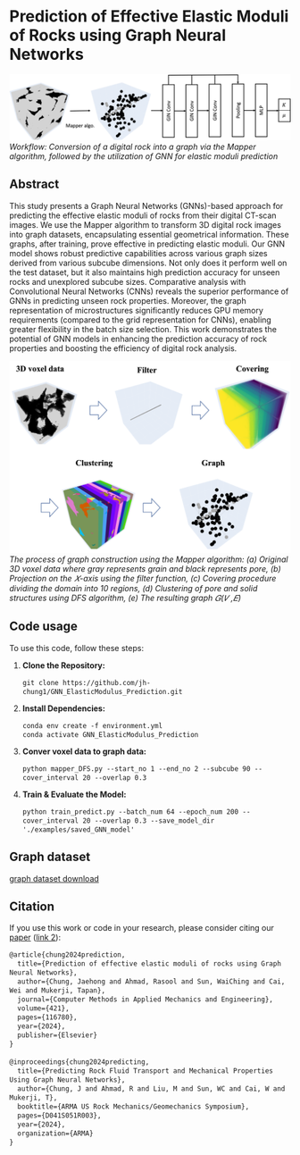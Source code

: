 # Prediction of Effective Elastic Moduli of Rocks using Graph Neural Networks

![Workflow](./readme_figs/Workflow.png)
*Workflow: Conversion of a digital rock into a graph via the Mapper algorithm, followed by the utilization of
GNN for elastic moduli prediction*

## Abstract
This study presents a Graph Neural Networks (GNNs)-based approach for predicting the effective elastic moduli of rocks from their digital CT-scan images. We use the Mapper algorithm to transform 3D digital rock images into graph datasets, encapsulating essential geometrical information. These graphs, after training, prove effective in predicting elastic moduli. Our GNN model shows robust predictive capabilities across various graph sizes derived from various subcube dimensions. Not only does it perform well on the test dataset, but it also maintains high prediction accuracy for unseen rocks and unexplored subcube sizes. Comparative analysis with Convolutional Neural Networks (CNNs) reveals the superior performance of GNNs in predicting unseen rock properties. Moreover, the graph representation of microstructures significantly reduces GPU memory requirements (compared to the grid representation for CNNs), enabling greater flexibility in the batch size selection. This work demonstrates the potential of GNN models in enhancing the prediction accuracy of rock properties and boosting the efficiency of digital rock analysis. 

![Workflow](./readme_figs/mapper_voxel2graph.png)
*The process of graph construction using the Mapper algorithm: (a) Original 3D voxel data where gray represents
grain and black represents pore, (b) Projection on the 𝑋-axis using the filter function, (c) Covering procedure dividing the
domain into 10 regions, (d) Clustering of pore and solid structures using DFS algorithm, (e) The resulting graph 𝐺(𝑉 ,𝐸)*

## Code usage
To use this code, follow these steps:

1. **Clone the Repository:**
    ```
    git clone https://github.com/jh-chung1/GNN_ElasticModulus_Prediction.git
    ```
    
2. **Install Dependencies:**
    ```
    conda env create -f environment.yml
    conda activate GNN_ElasticModulus_Prediction
    ```
    
3. **Conver voxel data to graph data:**
    ```
    python mapper_DFS.py --start_no 1 --end_no 2 --subcube 90 --cover_interval 20 --overlap 0.3
    ```


4. **Train & Evaluate the Model:**
    ```
    python train_predict.py --batch_num 64 --epoch_num 200 --cover_interval 20 --overlap 0.3 --save_model_dir './examples/saved_GNN_model'
    ```

## Graph dataset
[graph dataset download](https://zenodo.org/records/11450686)

## Citation
If you use this work or code in your research, please consider citing our [paper](https://www.sciencedirect.com/science/article/pii/S0045782524000367) ([link 2](https://arxiv.org/abs/2310.19274)):


    @article{chung2024prediction,
      title={Prediction of effective elastic moduli of rocks using Graph Neural Networks},
      author={Chung, Jaehong and Ahmad, Rasool and Sun, WaiChing and Cai, Wei and Mukerji, Tapan},
      journal={Computer Methods in Applied Mechanics and Engineering},
      volume={421},
      pages={116780},
      year={2024},
      publisher={Elsevier}
    }

    @inproceedings{chung2024predicting,
      title={Predicting Rock Fluid Transport and Mechanical Properties Using Graph Neural Networks},
      author={Chung, J and Ahmad, R and Liu, M and Sun, WC and Cai, W and Mukerji, T},
      booktitle={ARMA US Rock Mechanics/Geomechanics Symposium},
      pages={D041S051R003},
      year={2024},
      organization={ARMA}
    }
   
